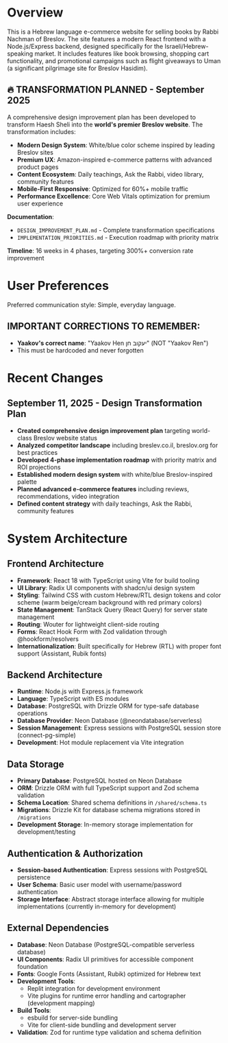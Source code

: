 # Overview

This is a Hebrew language e-commerce website for selling books by Rabbi Nachman of Breslov. The site features a modern React frontend with a Node.js/Express backend, designed specifically for the Israeli/Hebrew-speaking market. It includes features like book browsing, shopping cart functionality, and promotional campaigns such as flight giveaways to Uman (a significant pilgrimage site for Breslov Hasidim).

## 🔥 TRANSFORMATION PLANNED - September 2025

A comprehensive design improvement plan has been developed to transform Haesh Sheli into the **world's premier Breslov website**. The transformation includes:

- **Modern Design System**: White/blue color scheme inspired by leading Breslov sites
- **Premium UX**: Amazon-inspired e-commerce patterns with advanced product pages
- **Content Ecosystem**: Daily teachings, Ask the Rabbi, video library, community features
- **Mobile-First Responsive**: Optimized for 60%+ mobile traffic
- **Performance Excellence**: Core Web Vitals optimization for premium user experience

**Documentation**:
- `DESIGN_IMPROVEMENT_PLAN.md` - Complete transformation specifications
- `IMPLEMENTATION_PRIORITIES.md` - Execution roadmap with priority matrix

**Timeline**: 16 weeks in 4 phases, targeting 300%+ conversion rate improvement

# User Preferences

Preferred communication style: Simple, everyday language.

## IMPORTANT CORRECTIONS TO REMEMBER:
- **Yaakov's correct name**: "Yaakov Hen יעקוב חן" (NOT "Yaakov Ren")
- This must be hardcoded and never forgotten

# Recent Changes

## September 11, 2025 - Design Transformation Plan
- **Created comprehensive design improvement plan** targeting world-class Breslov website status
- **Analyzed competitor landscape** including breslev.co.il, breslov.org for best practices
- **Developed 4-phase implementation roadmap** with priority matrix and ROI projections
- **Established modern design system** with white/blue Breslov-inspired palette
- **Planned advanced e-commerce features** including reviews, recommendations, video integration
- **Defined content strategy** with daily teachings, Ask the Rabbi, community features

# System Architecture

## Frontend Architecture
- **Framework**: React 18 with TypeScript using Vite for build tooling
- **UI Library**: Radix UI components with shadcn/ui design system
- **Styling**: Tailwind CSS with custom Hebrew/RTL design tokens and color scheme (warm beige/cream background with red primary colors)
- **State Management**: TanStack Query (React Query) for server state management
- **Routing**: Wouter for lightweight client-side routing
- **Forms**: React Hook Form with Zod validation through @hookform/resolvers
- **Internationalization**: Built specifically for Hebrew (RTL) with proper font support (Assistant, Rubik fonts)

## Backend Architecture
- **Runtime**: Node.js with Express.js framework
- **Language**: TypeScript with ES modules
- **Database**: PostgreSQL with Drizzle ORM for type-safe database operations
- **Database Provider**: Neon Database (@neondatabase/serverless)
- **Session Management**: Express sessions with PostgreSQL session store (connect-pg-simple)
- **Development**: Hot module replacement via Vite integration

## Data Storage
- **Primary Database**: PostgreSQL hosted on Neon Database
- **ORM**: Drizzle ORM with full TypeScript support and Zod schema validation
- **Schema Location**: Shared schema definitions in `/shared/schema.ts`
- **Migrations**: Drizzle Kit for database schema migrations stored in `/migrations`
- **Development Storage**: In-memory storage implementation for development/testing

## Authentication & Authorization
- **Session-based Authentication**: Express sessions with PostgreSQL persistence
- **User Schema**: Basic user model with username/password authentication
- **Storage Interface**: Abstract storage interface allowing for multiple implementations (currently in-memory for development)

## External Dependencies
- **Database**: Neon Database (PostgreSQL-compatible serverless database)
- **UI Components**: Radix UI primitives for accessible component foundation
- **Fonts**: Google Fonts (Assistant, Rubik) optimized for Hebrew text
- **Development Tools**: 
  - Replit integration for development environment
  - Vite plugins for runtime error handling and cartographer (development mapping)
- **Build Tools**: 
  - esbuild for server-side bundling
  - Vite for client-side bundling and development server
- **Validation**: Zod for runtime type validation and schema definition